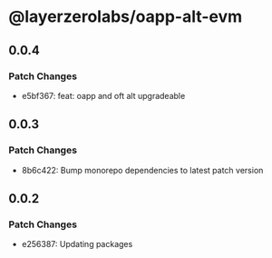 # @layerzerolabs/oapp-alt-evm

## 0.0.4

### Patch Changes

- e5bf367: feat: oapp and oft alt upgradeable

## 0.0.3

### Patch Changes

- 8b6c422: Bump monorepo dependencies to latest patch version

## 0.0.2

### Patch Changes

- e256387: Updating packages
